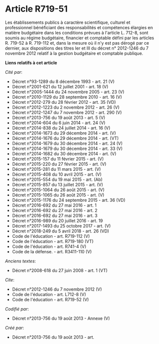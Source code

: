 # Article R719-51

Les établissements publics à caractère scientifique, culturel et professionnel bénéficiant des responsabilités et compétences
élargies en matière budgétaire dans les conditions prévues à l'article L. 712-8, sont soumis au régime budgétaire, financier
et comptable défini par les articles R. 719-52 à R. 719-112 et, dans la mesure où il n'y est pas dérogé par ce dernier, aux
dispositions des titres Ier et III du décret n° 2012-1246 du 7 novembre 2012 relatif à la gestion budgétaire et comptable
publique.

**Liens relatifs à cet article**

_Cité par_:

  - Décret n°93-1289 du 8 décembre 1993 - art. 21 (V)
  - Décret n°2001-621 du 12 juillet 2001 - art. 18 (V)
  - Décret n°2005-1444 du 24 novembre 2005 - art. 23 (V)
  - Décret n°2010-1129 du 28 septembre 2010 - art. 16 (V)
  - Décret n°2012-279 du 28 février 2012 - art. 35 (VD)
  - Décret n°2012-1223 du 2 novembre 2012 - art. 26 (V)
  - Décret n°2012-1247 du 7 novembre 2012 - art. 290 (V)
  - Décret n°2013-756 du 19 août 2013 - art. 5 (V)
  - Décret n°2014-604 du 6 juin 2014 - art. 24 (V)
  - Décret n°2014-838 du 24 juillet 2014 - art. 16 (V)
  - Décret n°2014-1673 du 29 décembre 2014 - art. (V)
  - Décret n°2014-1676 du 29 décembre 2014 - art. (VT)
  - Décret n°2014-1679 du 30 décembre 2014 - art. 24 (V)
  - Décret n°2014-1679 du 30 décembre 2014 - art. 33 (V)
  - Décret n°2014-1682 du 30 décembre 2014 - art. (V)
  - Décret n°2015-157 du 11 février 2015 - art. (V)
  - Décret n°2015-220 du 27 février 2015 - art. (V)
  - Décret n°2015-281 du 11 mars 2015 - art. (V)
  - Décret n°2015-408 du 10 avril 2015 - art. (V)
  - Décret n°2015-554 du 19 mai 2015 - art. (Ab)
  - Décret n°2015-857 du 13 juillet 2015 - art. (V)
  - Décret n°2015-1064 du 26 août 2015 - art. (V)
  - Décret n°2015-1065 du 26 août 2015 - art. (V)
  - Décret n°2015-1176 du 24 septembre 2015 - art. 36 (VD)
  - Décret n°2016-692 du 27 mai 2016 - art. 1
  - Décret n°2016-692 du 27 mai 2016 - art. 2
  - Décret n°2016-692 du 27 mai 2016 - art. 3
  - Décret n°2016-989 du 20 juillet 2016 - art. 19
  - Décret n°2017-1493 du 25 octobre 2017 - art. (V)
  - Décret n°2018-249 du 5 avril 2018 - art. 26 (VD)
  - Code de l'éducation - art. R719-112 (V)
  - Code de l'éducation - art. R719-180 (VT)
  - Code de l'éducation - art. R741-4 (V)
  - Code de la défense. - art. R3411-110 (V)

_Anciens textes_:

  - Décret n°2008-618 du 27 juin 2008 - art. 1 (VT)

_Cite_:

  - Décret n°2012-1246 du 7 novembre 2012 (V)
  - Code de l'éducation - art. L712-8 (V)
  - Code de l'éducation - art. R719-52 (V)

_Codifié par_:

  - Décret n°2013-756 du 19 août 2013 -  Annexe (V)

_Créé par_:

  - Décret n°2013-756 du 19 août 2013 - art.
